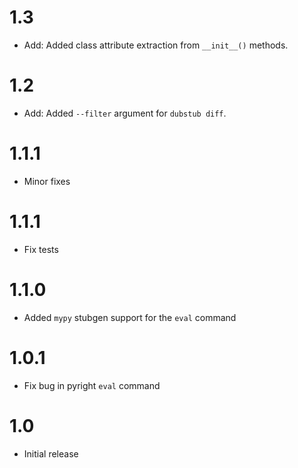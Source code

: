 # 1.3

- Add: Added class attribute extraction from `__init__()` methods.

# 1.2

- Add: Added `--filter` argument for `dubstub diff`.

# 1.1.1

- Minor fixes

# 1.1.1

- Fix tests

# 1.1.0

- Added `mypy` stubgen support for the `eval` command

# 1.0.1

- Fix bug in pyright `eval` command

# 1.0

- Initial release

